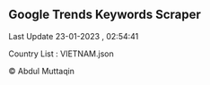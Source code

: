 

## Google Trends Keywords Scraper 
 
Last Update 23-01-2023 , 02:54:41

Country List :
VIETNAM.json



© Abdul Muttaqin 
